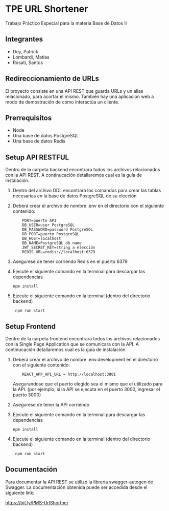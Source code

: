 # TPE URL Shortener

Trabajo Práctico Especial para la materia Base de Datos II

## Integrantes

* Dey, Patrick
* Lombardi, Matías
* Rosati, Santos

## Redireccionamiento de URLs

El proyecto consiste en una API REST que guarda URLs y un alias relacionado, para acortar el mismo. También hay una aplicación web a modo de demostración de cómo interactúa un cliente.

## Prerrequisitos
- Node
- Una base de datos PostgreSQL
- Una base de datos Redis

## Setup API RESTFUL

Dentro de la carpeta backend encontrara todos los archivos relacionados con la API REST. A continucación detallaremos cual es la guía de instalación.

1) Dentro del archivo DDL encontrara los comandos para crear las tablas necesarias en la base de datos PostgreSQL de su elección
2) Deberá crear el archivo de nombre .env en el directorio con el siguiente contenido:
    ```
        PORT=puerto API
        DB_USER=user PostgreSQL
        DB_PASSWORD=password PostgreSQL
        DB_PORT=puerto PostgreSQL
        DB_HOST=localhost
        DB_NAME=PostgreSQL db name
        JWT_SECRET_KEY=string a elección
        REDIS_URL=redis://localhost:6379
    ```
3) Asegurese de tener corriendo Redis en el puerto 6379
4) Ejecute el siguiente comando en la terminal para descargar las dependencias

    ```npm install```
4) Ejecute el siguiente comando en la terminal (dentro del directorio backend)
    
    ``` npm run start```

## Setup Frontend

Dentro de la carpeta frontend encontrara todos los archivos relacionados con la Single Page Application que se comunicara con la API. A continucación detallaremos cual es la guía de instalación.

1) Deberá crear el archivo de nombre .env.development en el directorio con el siguiente contenido:
    ```
        REACT_APP_API_URL = http://localhost:3001
    ```
    Asegurandose que el puerto elegido sea el mismo que el utilizado para la API.
    (por ejemplo, si la API se ejecuta en el puerto 3000, ingresar el puerto 3000)
3) Asegurese de tener la API corriendo
4) Ejecute el siguiente comando en la terminal para descargar las dependencias

    ```npm install```
4) Ejecute el siguiente comando en la terminal (dentro del directorio backend)
    
    ``` npm run start```
## Documentación

Para documentar la API REST se utilizo la librería swagger-autogen de Swagger.
La documentación obtenida puede ser accedida desde el siguiente link:

https://bit.ly/PMS-UrlShortner
